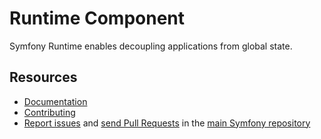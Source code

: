 # Runtime Component

Symfony Runtime enables decoupling applications from global state.

## Resources

- [Documentation](https://symfony.com/doc/current/components/runtime.html)
- [Contributing](https://symfony.com/doc/current/contributing/index.html)
- [Report issues](https://github.com/symfony/symfony/issues) and
  [send Pull Requests](https://github.com/symfony/symfony/pulls)
  in the [main Symfony repository](https://github.com/symfony/symfony)

